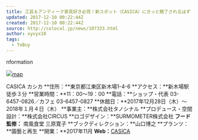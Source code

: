 ```yaml
---
title: 工芸＆アンティーク家具好き必見！新スポット〈CASICA〉にきっと魅了されるはず
updated: 2017-12-10 00:22:44Z
created: 2017-12-10 00:22:44Z
source: http://colocal.jp/news/107333.html
author: xyvyx10
tags:
  - ToBuy
---
```


nformation

![](../_resources/67c2d4e0a52384c701c94854cc6b0790.jpg)[map](http://colocal.jp/common/template/iframe-gmap.php?lat=35.643906&lng=139.824190&zoom=12)

CASICA
カシカ
**住所：**東京都江東区新木場1-4-6
**アクセス：**新木場駅徒歩３分
**営業時間：**11：00〜19：00
**電話：**ショップ・代表 03-6457-0826／カフェ 03-6457-0827
**休館日：**2017年12月28日（木）〜2018年１月４日（木）
**事業主：**株式会社タノシナル
**プロデュース・空間設計：**株式会社CIRCUS
**ロゴデザイン：**SURMOMETER株式会社
**フード監修：** 南風食堂 三原寛子
**ブックディレクション：**山口博之
**プランツ：**園藝と再生
**開業：**2017年11月
**Web：**[CASICA](https://casica.tokyo/)